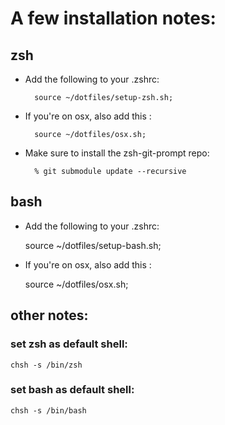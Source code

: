 # A few installation notes:


## zsh

* Add the following to your .zshrc:

        source ~/dotfiles/setup-zsh.sh;

* If you're on osx, also add this :

        source ~/dotfiles/osx.sh;

* Make sure to install the zsh-git-prompt repo:
    
        % git submodule update --recursive


## bash

* Add the following to your .zshrc:

    source ~/dotfiles/setup-bash.sh;

* If you're on osx, also add this :

    source ~/dotfiles/osx.sh;

## other notes:

### set zsh as default shell:

    chsh -s /bin/zsh

### set bash as default shell:

    chsh -s /bin/bash